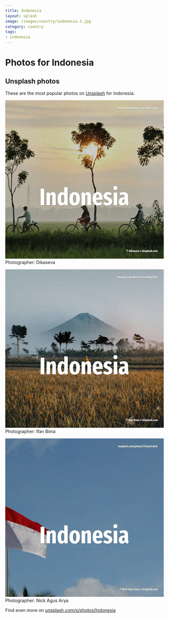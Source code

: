 ```yaml
---
title: Indonesia
layout: splash
image: /images/country/indonesia.1.jpg
category: country
tags:
- indonesia
---
```

# Photos for Indonesia
 
## Unsplash photos
These are the most popular photos on [Unsplash](https://unsplash.com) for Indonesia.
 
![Indonesia](/images/country/indonesia.1.jpg)
Photographer:  Dikaseva
 
![Indonesia](/images/country/indonesia.2.jpg)
Photographer:  Ifan Bima
 
![Indonesia](/images/country/indonesia.3.jpg)
Photographer:  Nick Agus Arya
 
Find even more on [unsplash.com/s/photos/Indonesia](https://unsplash.com/s/photos/Indonesia)
 
